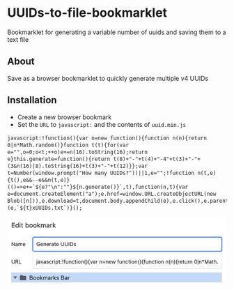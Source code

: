 # UUIDs-to-file-bookmarklet
Bookmarklet for generating a variable number of uuids and saving them to a text file

## About
Save as a browser bookmarklet to quickly generate multiple v4 UUIDs 

## Installation
- Create a new browser bookmark
- Set the `URL` to `javascript:` and the contents of `uuid.min.js`
``` 
javascript:!function(){var n=new function(){function n(n){return 0|n*Math.random()}function t(t){for(var e="",o=0;o<t;++o)e+=n(16).toString(16);return e}this.generate=function(){return t(8)+"-"+t(4)+"-4"+t(3)+"-"+(3&n(16)|8).toString(16)+t(3)+"-"+t(12)}};var t=Number(window.prompt("How many UUIDs?"))||1,e="";!function n(t,e){t(),e&&--e&&n(t,e)}(()=>e+=`${e?"\n":""}${n.generate()}`,t),function(n,t){var e=document.createElement("a");e.href=window.URL.createObjectURL(new Blob([n])),e.download=t,document.body.appendChild(e),e.click(),e.parentNode.removeChild(e)}(e,`${t}xUUIDs.txt`)}();
```
![Bookmarklet](/bookmarklet.png)
